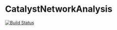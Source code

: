 # CatalystNetworkAnalysis

[![Build Status](https://github.com/vyudu/CatalystNetworkAnalysis.jl/actions/workflows/CI.yml/badge.svg?branch=main)](https://github.com/vyudu/CatalystNetworkAnalysis.jl/actions/workflows/CI.yml?query=branch%3Amain)
